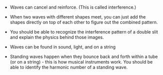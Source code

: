 * Waves can cancel and reinforce. (This is called interference.)

* When two waves with different shapes meet, you can just add the shapes directly on top of each other to figure out the combined pattern.

* You should be able to recognize the interference pattern of a double slit and explain the physics behind those images.

* Waves can be found in sound, light, and on a string

* Standing waves happen when they bounce back and forth within a tube (or on a string) - this is how musical instruments work. You should be able to identify the harmonic number of a standing wave. 